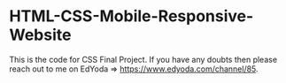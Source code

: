# HTML-CSS-Mobile-Responsive-Website
This is the code for CSS Final Project. If you have any doubts then please reach out to me on EdYoda => https://www.edyoda.com/channel/85.
